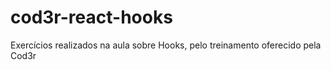 # cod3r-react-hooks
Exercícios realizados na aula sobre Hooks, pelo treinamento oferecido pela Cod3r
